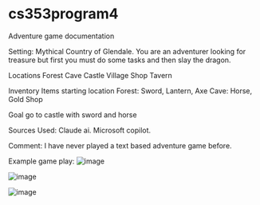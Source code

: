 # cs353program4

Adventure game documentation 

Setting: 
Mythical Country of Glendale. You are an adventurer looking for treasure but first you must do some tasks and then slay the dragon.


Locations 
Forest 
Cave 
Castle
Village 
Shop 
Tavern 



Inventory Items starting location 
Forest: Sword, Lantern, Axe
Cave: Horse, Gold 
Shop 

Goal
go to castle with sword and horse  

Sources Used: 
Claude ai. 
Microsoft copilot.


Comment:
I have never played a text based adventure game before.

Example game play:
![image](https://github.com/Davidlee000/cs353program4/assets/88510494/0b1c0bc7-2385-43a7-90ac-433a057befd7)

![image](https://github.com/Davidlee000/cs353program4/assets/88510494/b31cfd88-5658-4cde-92e3-51b6f2e0926a)

![image](https://github.com/Davidlee000/cs353program4/assets/88510494/53a28a8a-02fd-4b18-a776-e4fe092c785f)



